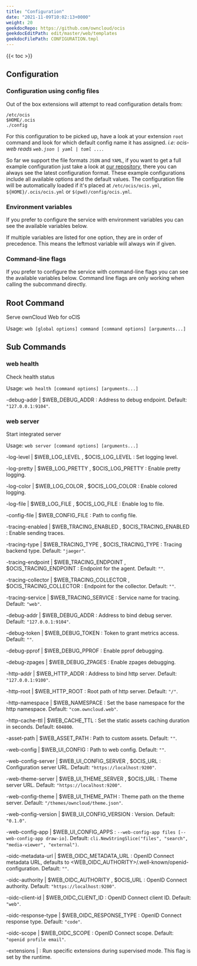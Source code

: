 ```yaml
---
title: "Configuration"
date: "2021-11-09T10:02:13+0000"
weight: 20
geekdocRepo: https://github.com/owncloud/ocis
geekdocEditPath: edit/master/web/templates
geekdocFilePath: CONFIGURATION.tmpl
---
```


{{< toc >}}

## Configuration

### Configuration using config files

Out of the box extensions will attempt to read configuration details from:

```console
/etc/ocis
$HOME/.ocis
./config
```

For this configuration to be picked up, have a look at your extension `root` command and look for which default config name it has assigned. *i.e: ocis-web reads `web.json | yaml | toml ...`*.

So far we support the file formats `JSON` and `YAML`, if you want to get a full example configuration just take a look at [our repository](https://github.com/owncloud/ocis/tree/master/web/config), there you can always see the latest configuration format. These example configurations include all available options and the default values. The configuration file will be automatically loaded if it's placed at `/etc/ocis/ocis.yml`, `${HOME}/.ocis/ocis.yml` or `$(pwd)/config/ocis.yml`.

### Environment variables

If you prefer to configure the service with environment variables you can see the available variables below.

If multiple variables are listed for one option, they are in order of precedence. This means the leftmost variable will always win if given.

### Command-line flags

If you prefer to configure the service with command-line flags you can see the available variables below. Command line flags are only working when calling the subcommand directly.

## Root Command

Serve ownCloud Web for oCIS

Usage: `web [global options] command [command options] [arguments...]`

































## Sub Commands

### web health

Check health status

Usage: `web health [command options] [arguments...]`





-debug-addr |  $WEB_DEBUG_ADDR
: Address to debug endpoint. Default: `"127.0.0.1:9104"`.





























### web server

Start integrated server

Usage: `web server [command options] [arguments...]`


-log-level |  $WEB_LOG_LEVEL , $OCIS_LOG_LEVEL
: Set logging level.


-log-pretty |  $WEB_LOG_PRETTY , $OCIS_LOG_PRETTY
: Enable pretty logging.


-log-color |  $WEB_LOG_COLOR , $OCIS_LOG_COLOR
: Enable colored logging.



-log-file |  $WEB_LOG_FILE , $OCIS_LOG_FILE
: Enable log to file.


-config-file |  $WEB_CONFIG_FILE
: Path to config file.


-tracing-enabled |  $WEB_TRACING_ENABLED , $OCIS_TRACING_ENABLED
: Enable sending traces.


-tracing-type |  $WEB_TRACING_TYPE , $OCIS_TRACING_TYPE
: Tracing backend type. Default: `"jaeger"`.


-tracing-endpoint |  $WEB_TRACING_ENDPOINT , $OCIS_TRACING_ENDPOINT
: Endpoint for the agent. Default: `""`.


-tracing-collector |  $WEB_TRACING_COLLECTOR , $OCIS_TRACING_COLLECTOR
: Endpoint for the collector. Default: `""`.


-tracing-service |  $WEB_TRACING_SERVICE
: Service name for tracing. Default: `"web"`.


-debug-addr |  $WEB_DEBUG_ADDR
: Address to bind debug server. Default: `"127.0.0.1:9104"`.


-debug-token |  $WEB_DEBUG_TOKEN
: Token to grant metrics access. Default: `""`.


-debug-pprof |  $WEB_DEBUG_PPROF
: Enable pprof debugging.


-debug-zpages |  $WEB_DEBUG_ZPAGES
: Enable zpages debugging.


-http-addr |  $WEB_HTTP_ADDR
: Address to bind http server. Default: `"127.0.0.1:9100"`.


-http-root |  $WEB_HTTP_ROOT
: Root path of http server. Default: `"/"`.


-http-namespace |  $WEB_NAMESPACE
: Set the base namespace for the http namespace. Default: `"com.owncloud.web"`.


-http-cache-ttl |  $WEB_CACHE_TTL
: Set the static assets caching duration in seconds. Default: `604800`.


-asset-path |  $WEB_ASSET_PATH
: Path to custom assets. Default: `""`.


-web-config |  $WEB_UI_CONFIG
: Path to web config. Default: `""`.


-web-config-server |  $WEB_UI_CONFIG_SERVER , $OCIS_URL
: Configuration server URL. Default: `"https://localhost:9200"`.


-web-theme-server |  $WEB_UI_THEME_SERVER , $OCIS_URL
: Theme server URL. Default: `"https://localhost:9200"`.


-web-config-theme |  $WEB_UI_THEME_PATH
: Theme path on the theme server. Default: `"/themes/owncloud/theme.json"`.


-web-config-version |  $WEB_UI_CONFIG_VERSION
: Version. Default: `"0.1.0"`.


-web-config-app |  $WEB_UI_CONFIG_APPS
: `--web-config-app files [--web-config-app draw-io]`. Default: `cli.NewStringSlice("files", "search", "media-viewer", "external")`.


-oidc-metadata-url |  $WEB_OIDC_METADATA_URL
: OpenID Connect metadata URL, defaults to <WEB_OIDC_AUTHORITY>/.well-known/openid-configuration. Default: `""`.


-oidc-authority |  $WEB_OIDC_AUTHORITY , $OCIS_URL
: OpenID Connect authority. Default: `"https://localhost:9200"`.


-oidc-client-id |  $WEB_OIDC_CLIENT_ID
: OpenID Connect client ID. Default: `"web"`.


-oidc-response-type |  $WEB_OIDC_RESPONSE_TYPE
: OpenID Connect response type. Default: `"code"`.


-oidc-scope |  $WEB_OIDC_SCOPE
: OpenID Connect scope. Default: `"openid profile email"`.


-extensions | 
: Run specific extensions during supervised mode. This flag is set by the runtime.


